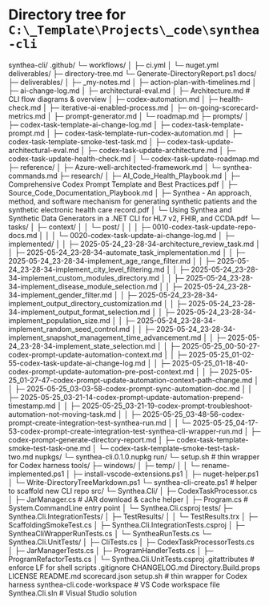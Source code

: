 # Directory tree for `C:\_Template\Projects\_code\synthea-cli`

synthea-cli/
.github/
└─ workflows/
│   ├─ ci.yml
│   └─ nuget.yml
deliverables/
├─ directory-tree.md
└─ Generate-DirectoryReport.ps1
docs/
├─ deliverables/
│   ├─ _my-notes.md
│   ├─ action-plan-with-timelines.md
│   ├─ ai-change-log.md
│   ├─ architectural-eval.md
│   ├─ Architecture.md    # CLI flow diagrams & overview
│   ├─ codex-automation.md
│   ├─ health-check.md
│   ├─ iterative-ai-enabled-process.md
│   ├─ on-going-scorecard-metrics.md
│   ├─ prompt-generator.md
│   └─ roadmap.md
├─ prompts/
│   ├─ codex-task-template-ai-change-log.md
│   ├─ codex-task-template-prompt.md
│   ├─ codex-task-template-run-codex-automation.md
│   ├─ codex-task-template-smoke-test-task.md
│   ├─ codex-task-update-architectural-eval.md
│   ├─ codex-task-update-architecture.md
│   ├─ codex-task-update-health-check.md
│   └─ codex-task-update-roadmap.md
├─ reference/
│   ├─ Azure-well-architected-framework.md
│   └─ synthea-commands.md
├─ research/
│   ├─ AI_Code_Health_Playbook.md
│   ├─ Comprehensive Codex Prompt Template and Best Practices.pdf
│   ├─ Source_Code_Documentation_Playbook.md
│   ├─ Synthea - An approach, method, and software mechanism for generating synthetic patients and the synthetic electronic health care record.pdf
│   └─ Using Synthea and Synthetic Data Generators in a .NET CLI for HL7 v2, FHIR, and CCDA.pdf
└─ tasks/
│   ├─ context/
│   │   └─ post/
│   │   │   ├─ 0010-codex-task-update-repo-docs.md
│   │   │   └─ 0020-codex-task-update-ai-change-log.md
│   ├─ implemented/
│   │   ├─ 2025-05-24_23-28-34-architecture_review_task.md
│   │   ├─ 2025-05-24_23-28-34-automate_task_implementation.md
│   │   ├─ 2025-05-24_23-28-34-implement_age_range_filter.md
│   │   ├─ 2025-05-24_23-28-34-implement_city_level_filtering.md
│   │   ├─ 2025-05-24_23-28-34-implement_custom_modules_directory.md
│   │   ├─ 2025-05-24_23-28-34-implement_disease_module_selection.md
│   │   ├─ 2025-05-24_23-28-34-implement_gender_filter.md
│   │   ├─ 2025-05-24_23-28-34-implement_output_directory_customization.md
│   │   ├─ 2025-05-24_23-28-34-implement_output_format_selection.md
│   │   ├─ 2025-05-24_23-28-34-implement_population_size.md
│   │   ├─ 2025-05-24_23-28-34-implement_random_seed_control.md
│   │   ├─ 2025-05-24_23-28-34-implement_snapshot_management_time_advancement.md
│   │   ├─ 2025-05-24_23-28-34-implement_state_selection.md
│   │   ├─ 2025-05-25_00-50-27-codex-prompt-update-automation-context.md
│   │   ├─ 2025-05-25_01-02-55-codex-task-update-ai-change-log.md
│   │   ├─ 2025-05-25_01-18-40-codex-prompt-update-automation-pre-post-context.md
│   │   ├─ 2025-05-25_01-27-47-codex-prompt-update-automation-context-path-change.md
│   │   ├─ 2025-05-25_03-03-58-codex-prompt-sync-automation-doc.md
│   │   ├─ 2025-05-25_03-21-14-codex-prompt-update-automation-prepend-timestamp.md
│   │   ├─ 2025-05-25_03-21-19-codex-prompt-troubleshoot-automation-not-moving-task.md
│   │   ├─ 2025-05-25_03-48-56-codex-prompt-create-integration-test-synthea-run.md
│   │   └─ 2025-05-25_04-17-53-codex-prompt-create-integration-test-synthea-cli-wrapper-run.md
│   ├─ codex-prompt-generate-directory-report.md
│   ├─ codex-task-template-smoke-test-task-one.md
│   └─ codex-task-template-smoke-test-task-two.md
nupkgs/
└─ synthea-cli.0.1.0.nupkg
run/
└─ setup.sh    # thin wrapper for Codex harness
tools/
├─ windows/
│   ├─ temp/
│   │   └─ rename-implemented.ps1
│   ├─ install-vscode-extensions.ps1
│   ├─ nuget-helper.ps1
│   └─ Write-DirectoryTreeMarkdown.ps1
└─ synthea-cli-create.ps1    # helper to scaffold new CLI repo
src/
└─ Synthea.Cli/
│   ├─ CodexTaskProcessor.cs
│   ├─ JarManager.cs    # JAR download & cache helper
│   ├─ Program.cs    # System.CommandLine entry point
│   └─ Synthea.Cli.csproj
tests/
├─ Synthea.Cli.IntegrationTests/
│   ├─ TestResults/
│   │   └─ TestResults.trx
│   ├─ ScaffoldingSmokeTest.cs
│   ├─ Synthea.Cli.IntegrationTests.csproj
│   ├─ SyntheaCliWrapperRunTests.cs
│   └─ SyntheaRunTests.cs
└─ Synthea.Cli.UnitTests/
│   ├─ CliTests.cs
│   ├─ CodexTaskProcessorTests.cs
│   ├─ JarManagerTests.cs
│   ├─ ProgramHandlerTests.cs
│   ├─ ProgramRefactorTests.cs
│   └─ Synthea.Cli.UnitTests.csproj
.gitattributes    # enforce LF for shell scripts
.gitignore
CHANGELOG.md
Directory.Build.props
LICENSE
README.md
scorecard.json
setup.sh    # thin wrapper for Codex harness
synthea-cli.code-workspace    # VS Code workspace file
Synthea.Cli.sln    # Visual Studio solution
